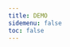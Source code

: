 ```yaml
---
title: DEMO
sidemenu: false
toc: false
---
```


<style>
  .dumi-default-sidebar {
    display: none !important;
  }
  .dumi-default-content {
    margin: 0 0 10px 0 !important;
    padding: 0 !important;
    min-height: calc(100vh - 86px) !important;
    display: flex !important;
    flex-direction: column !important;
    border: none !important;
  }
  .dumi-default-previewer {
    flex: 1 1 auto !important;
    margin: 0 !important;
    padding: 0 !important;
    display: flex !important;
    flex-direction: column !important;
  }
  .dumi-default-previewer-demo {
    flex: 1 1 auto !important;
    margin: 0 !important;
    padding: 0 !important;
    position: relative !important;
    display: flex !important;
    flex-direction: column !important;
    min-height: 700px !important;
  }
  .jfe-drip-table-generator-container {
    flex: 1 1 auto !important;
    height: 0 !important;
    overflow: hidden !important;
  }
</style>

<code src='./drip-table-generator/demo/demo.tsx'></code>

